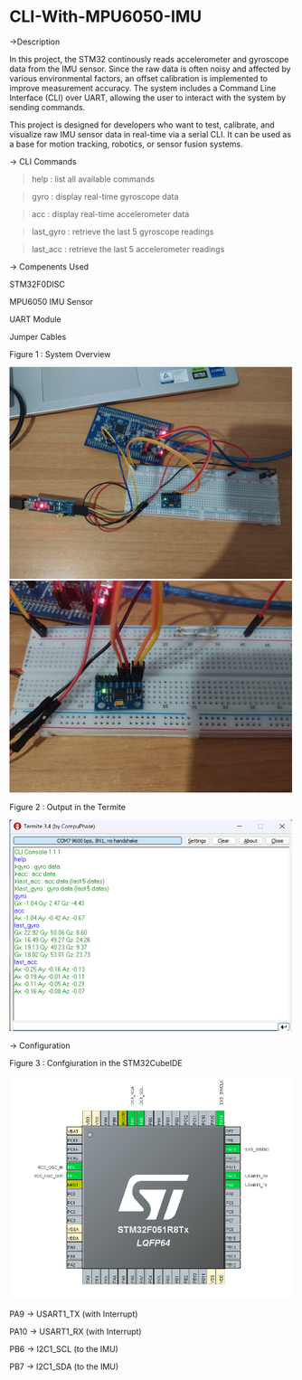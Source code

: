 # CLI-With-MPU6050-IMU
->Description

In this project, the STM32 continously reads accelerometer and gyroscope data from the IMU sensor. Since the raw data is often noisy and affected by various environmental factors, an offset calibration is implemented to improve measurement accuracy. The system includes a Command Line Interface (CLI) over UART, allowing the user to interact with the system by sending commands. 

This project is designed for developers who want to test, calibrate, and visualize raw IMU sensor data in real-time via a serial CLI. It can be used as a base for motion tracking, robotics, or sensor fusion systems.

-> CLI Commands

  > help : list all available commands

  > gyro : display real-time gyroscope data

  > acc : display real-time accelerometer data
  
  > last_gyro : retrieve the last 5 gyroscope readings
  
  > last_acc : retrieve the last 5 accelerometer readings

-> Compenents Used

STM32F0DISC

MPU6050 IMU Sensor

UART Module

Jumper Cables

Figure 1 : System Overview 

<img src="https://github.com/ssenanb/CLI-With-MPU6050-IMU/blob/main/system_overview.jpeg" alt="System Overwiew" width="500"/>

<img src="https://github.com/ssenanb/CLI-With-MPU6050-IMU/blob/main/sensor_image.jpeg" alt="System Overwiew" width="500"/>

Figure 2 : Output in the Termite

<img src="https://github.com/ssenanb/CLI-With-MPU6050-IMU/blob/main/termite.png" alt="CLI" width="500"/>

-> Configuration

Figure 3 : Confgiuration in the STM32CubeIDE

<img src="https://github.com/ssenanb/CLI-With-MPU6050-IMU/blob/main/configuration.png" alt="Configuration" width="500"/>

PA9 -> USART1_TX (with Interrupt)

PA10 -> USART1_RX (with Interrupt)

PB6 -> I2C1_SCL (to the IMU)

PB7 -> I2C1_SDA (to the IMU)


